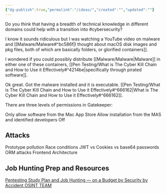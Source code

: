 ```yaml
---
{"dg-publish":true,"permalink":"/ideas/","created":"","updated":""}
---
```




Do you think that having a breadth of technical knowledge in different domains could help with a transition into #cybersecurity?

I know it sounds ridiculous but I was watching a YouTube video on malware and [[Malware/Malware#^bc586f\|I thought about macOS disk images and pkg files, both of which are basically folders, or glorified containers]].

I wondered if you could possibly distribute [[Malware/Malware\|Malware]] in either one of these containers, [[Pen Testing/What is The Cyber Kill Chain and How to Use it Effectively#^4214be\|specifically through pirated software]]. 

Ok great. Got the malware installed and it is executable. [[Pen Testing/What is The Cyber Kill Chain and How to Use it Effectively#^666162\|What is The Cyber Kill Chain and How to Use it Effectively#^666162]].

There are three levels of permissions in Gatekeeper:

Only allow software from the Mac App Store
Allow installation from the MAS and identified developers 
Off

## Attacks

Prototype pollution
Race conditions
JWT vs Cookies vs base64 passwords
ORM attacks
Frontend Architecture


## Job Hunting Prep and Resources

[Pentesting Study Plan and Job Hunting — on a Budget by Security by Accident OSINT TEAM](https://medium.com/the-first-digit/getting-a-pentesting-job-without-spending-a-dollar-9cff9e3ecc85)

